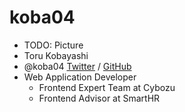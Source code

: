 # koba04

<!-- note

My name is Toru, Twitter and GitHub accounts are @koba04, please follow me!
I work as a frontend developer for Cybozu and I work as a frontend advisor for SmartHR.

I'm also an organizer of React.js meetup and a contributor of React.
-->

- TODO: Picture
- Toru Kobayashi
- @koba04 [Twitter](https://twitter.com/koba04) / [GitHub](https://github.com/koba04)
- Web Application Developer
    - Frontend Expert Team at Cybozu
    - Frontend Advisor at SmartHR
